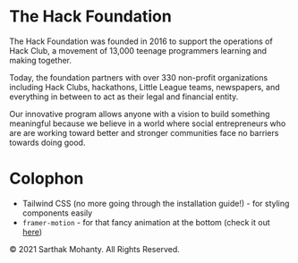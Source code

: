 # The Hack Foundation
The Hack Foundation was founded in 2016 to support the operations of Hack Club, a movement of 13,000 teenage programmers learning and making together.

Today, the foundation partners with over 330 non-profit organizations including Hack Clubs, hackathons, Little League teams, newspapers, and everything in between to act as their legal and financial entity.

Our innovative program allows anyone with a vision to build something meaningful because we believe in a world where social entrepreneurs who are are working toward better and stronger communities face no barriers towards doing good.

# Colophon
- Tailwind CSS (no more going through the installation guide!) - for styling components easily
- `framer-motion` - for that fancy animation at the bottom (check it out [here](/components/AnimationContainer.js))

&copy; 2021 Sarthak Mohanty. All Rights Reserved.